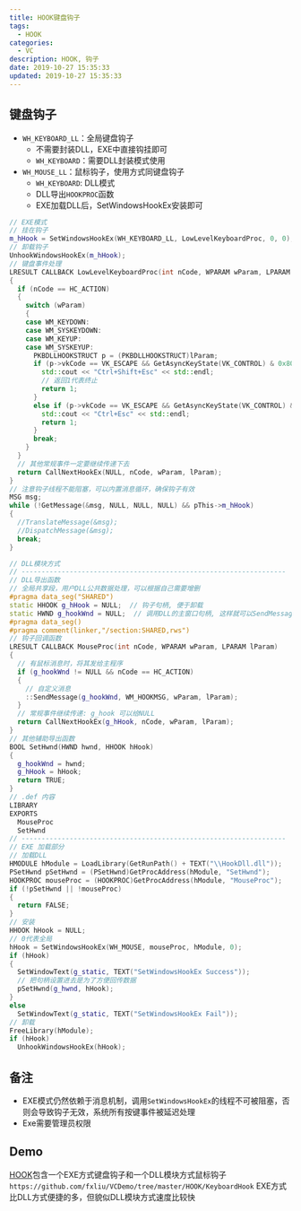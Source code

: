 ```yaml
---
title: HOOK键盘钩子
tags: 
  - HOOK
categories: 
  - VC
description: HOOK, 钩子
date: 2019-10-27 15:35:33
updated: 2019-10-27 15:35:33
---
```


## 键盘钩子

+ `WH_KEYBOARD_LL`：全局键盘钩子
  + 不需要封装DLL，EXE中直接钩挂即可
  + `WH_KEYBOARD`：需要DLL封装模式使用
+ `WH_MOUSE_LL`：鼠标钩子，使用方式同键盘钩子
  + `WH_KEYBOARD`: DLL模式
  + DLL导出`HOOKPROC`函数
  + EXE加载DLL后，SetWindowsHookEx安装即可

```C++
// EXE模式
// 挂在钩子
m_hHook = SetWindowsHookEx(WH_KEYBOARD_LL, LowLevelKeyboardProc, 0, 0);
// 卸载钩子
UnhookWindowsHookEx(m_hHook);
// 键盘事件处理
LRESULT CALLBACK LowLevelKeyboardProc(int nCode, WPARAM wParam, LPARAM lParam)
{
  if (nCode == HC_ACTION)
  {
    switch (wParam)
    {
    case WM_KEYDOWN:
    case WM_SYSKEYDOWN:
    case WM_KEYUP:
    case WM_SYSKEYUP:
      PKBDLLHOOKSTRUCT p = (PKBDLLHOOKSTRUCT)lParam;
      if (p->vkCode == VK_ESCAPE && GetAsyncKeyState(VK_CONTROL) & 0x8000 && GetAsyncKeyState(VK_SHIFT) & 0x8000) {
        std::cout << "Ctrl+Shift+Esc" << std::endl;
        // 返回1代表终止
        return 1;
      }
      else if (p->vkCode == VK_ESCAPE && GetAsyncKeyState(VK_CONTROL) & 0x8000) {
        std::cout << "Ctrl+Esc" << std::endl;
        return 1;
      }
      break;
    }
  }
  // 其他常规事件一定要继续传递下去
  return CallNextHookEx(NULL, nCode, wParam, lParam);
}
// 注意钩子线程不能阻塞，可以内置消息循环，确保钩子有效
MSG msg;
while (!GetMessage(&msg, NULL, NULL, NULL) && pThis->m_hHook)
{
  //TranslateMessage(&msg);
  //DispatchMessage(&msg);
  break;
}
```

```C++
// DLL模块方式
// ------------------------------------------------------------------
// DLL导出函数
// 全局共享段，用户DLL公共数据处理，可以根据自己需要增删
#pragma data_seg("SHARED")
static HHOOK g_hHook = NULL;  // 钩子句柄, 便于卸载
static HWND g_hookWnd = NULL;  // 调用DLL的主窗口句柄, 这样就可以SendMessage给主窗口鼠标消息及其参数
#pragma data_seg()
#pragma comment(linker,"/section:SHARED,rws")
// 钩子回调函数
LRESULT CALLBACK MouseProc(int nCode, WPARAM wParam, LPARAM lParam)
{
  // 有鼠标消息时，将其发给主程序
  if (g_hookWnd != NULL && nCode == HC_ACTION)
  {
    // 自定义消息
    ::SendMessage(g_hookWnd, WM_HOOKMSG, wParam, lParam);
  }
  // 常规事件继续传递: g_hook 可以给NULL
  return CallNextHookEx(g_hHook, nCode, wParam, lParam);
}
// 其他辅助导出函数
BOOL SetHwnd(HWND hwnd, HHOOK hHook)
{
  g_hookWnd = hwnd;
  g_hHook = hHook;
  return TRUE;
}
// .def 内容
LIBRARY
EXPORTS
  MouseProc
  SetHwnd
// ------------------------------------------------------------------
// EXE 加载部分
// 加载DLL
HMODULE hModule = LoadLibrary(GetRunPath() + TEXT("\\HookDll.dll"));
PSetHwnd pSetHwnd = (PSetHwnd)GetProcAddress(hModule, "SetHwnd");
HOOKPROC mouseProc = (HOOKPROC)GetProcAddress(hModule, "MouseProc");
if (!pSetHwnd || !mouseProc)
{
  return FALSE;
}
// 安装
HHOOK hHook = NULL;
// 0代表全局
hHook = SetWindowsHookEx(WH_MOUSE, mouseProc, hModule, 0);
if (hHook)
{
  SetWindowText(g_static, TEXT("SetWindowsHookEx Success"));
  // 把句柄设置进去是为了方便回传数据
  pSetHwnd(g_hwnd, hHook);
}
else
  SetWindowText(g_static, TEXT("SetWindowsHookEx Fail"));
// 卸载
FreeLibrary(hModule);
if (hHook)
  UnhookWindowsHookEx(hHook);

```

## 备注

+ EXE模式仍然依赖于消息机制，调用`SetWindowsHookEx`的线程不可被阻塞，否则会导致钩子无效，系统所有按键事件被延迟处理
+ Exe需要管理员权限

## Demo

[HOOK](https://github.com/fxliu/VCDemo/tree/master/HOOK/KeyboardHook)包含一个EXE方式键盘钩子和一个DLL模块方式鼠标钩子
`https://github.com/fxliu/VCDemo/tree/master/HOOK/KeyboardHook`
EXE方式比DLL方式便捷的多，但貌似DLL模块方式速度比较快
